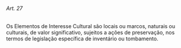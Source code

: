 
###### Art. 27
Os Elementos de Interesse Cultural são locais ou marcos, naturais ou culturais, de valor significativo, sujeitos a ações de preservação, nos termos de legislação específica de inventário ou tombamento.
